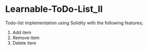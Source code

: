 # Learnable-ToDo-List_II
Todo-list implementation using Solidity with the following features;
1. Add item
2. Remove item
3. Delete item

